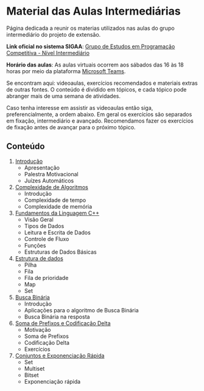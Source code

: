 Material das Aulas Intermediárias
====================================

Página dedicada a reunir os materias utilizados nas aulas do grupo intermediário do projeto de extensão.

**Link oficial no sistema SIGAA**: [Grupo de Estudos em Programação Competitiva - Nível Intermediário](https://sig.unb.br/sigaa/link/public/extensao/visualizacaoAcaoExtensao/1957)

**Horário das aulas**: As aulas virtuais ocorrem aos sábados das 16 às 18 horas por meio da plataforma [Microsoft Teams](https://www.microsoft.com/pt-br/microsoft-teams/log-in).

Se encontram aqui: videoaulas, exercícios recomendados e materiais extras de outras fontes. O conteúdo é dividido em tópicos, e cada tópico pode abranger mais de uma semana de atividades.

Caso tenha interesse em assistir as videoaulas então siga, preferencialmente, a ordem abaixo. Em geral os exercícios são separados em fixação, intermediário e avançado. Recomendamos fazer os exercícios de fixação antes de avançar para o próximo tópico.

## Conteúdo
1. [Introdução](introducao/README.md)
   - Apresentação
   - Palestra Motivacional
   - Juízes Automáticos
2. [Complexidade de Algoritmos](complexidade/README.md)
   - Introdução
   - Complexidade de tempo
   - Complexidade de memória
3. [Fundamentos da Linguagem C++](fundamentos-c++/README.md)
   - Visão Geral
   - Tipos de Dados
   - Leitura e Escrita de Dados
   - Controle de Fluxo
   - Funções
   - Estruturas de Dados Básicas
4. [Estrutura de dados](estrutura-dados/README.md)
   - Pilha
   - Fila
   - Fila de prioridade
   - Map
   - Set
5. [Busca Binária](busca-binaria/README.md)
   - Introdução
   - Aplicações para o algoritmo de Busca Binária
   - Busca Binária na resposta
6. [Soma de Prefixos e Codificação Delta](psum-delta/README.md)
   - Motivação
   - Soma de Prefixos
   - Codificação Delta
   - Exercícios
7. [Conjuntos e Exponenciação Rápida](conjuntos-e-fexp/README.md)
   - Set
   - Multiset
   - Bitset
   - Exponenciação rápida
